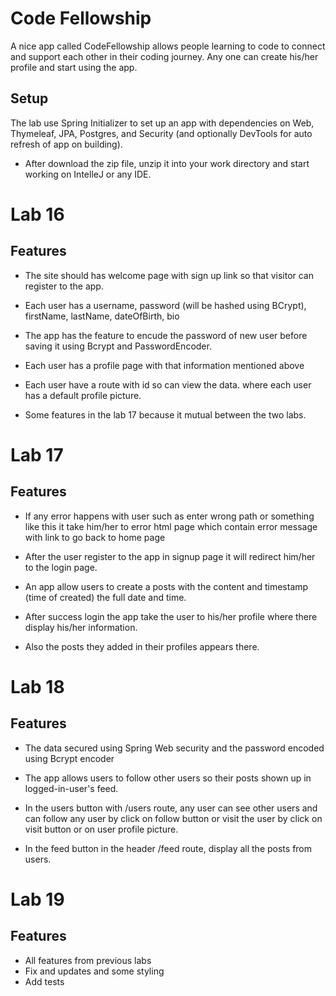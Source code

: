 # Code Fellowship

A nice app called CodeFellowship allows people learning to code to connect and support each other in their coding journey. Any one can create his/her profile and start using the app.

## Setup

The lab use Spring Initializer to set up an app with dependencies on Web, Thymeleaf, JPA, Postgres, and Security (and optionally DevTools for auto refresh of app on building).

- After download the zip file, unzip it into your work directory and start working on IntelleJ or any IDE.

# Lab 16

## Features

- The site should has welcome page with sign up link so that visitor can register to the app.

- Each user has a username, password (will be hashed using BCrypt), firstName, lastName, dateOfBirth, bio

- The app has the feature to encude the password of new user before saving it using Bcrypt and PasswordEncoder.

- Each user has a profile page with that information mentioned above

- Each user have a route with id so can view the data. where each user has a default profile picture.

- Some features in the lab 17 because it mutual between the two labs.

# Lab 17

## Features

- If any error happens with user such as enter wrong path or something like this it take him/her to error html page which contain error message with link to go back to home page

- After the user register to the app in signup page it will redirect him/her to the login page.

- An app allow users to create a posts with the content and timestamp (time of created) the full date and time.

- After success login the app take the user to his/her profile where there display his/her information.

- Also the posts they added in their profiles appears there.

# Lab 18

## Features

- The data secured using Spring Web security and the password encoded using Bcrypt encoder

- The app allows users to follow other users so their posts shown up in logged-in-user's feed.

- In the users button with /users route, any user can see other users and can follow any user by click on follow button or visit the user by click on visit button or on user profile picture.

- In the feed button in the header /feed route, display all the posts from users.

# Lab 19

## Features

- All features from previous labs
- Fix and updates and some styling
- Add tests
